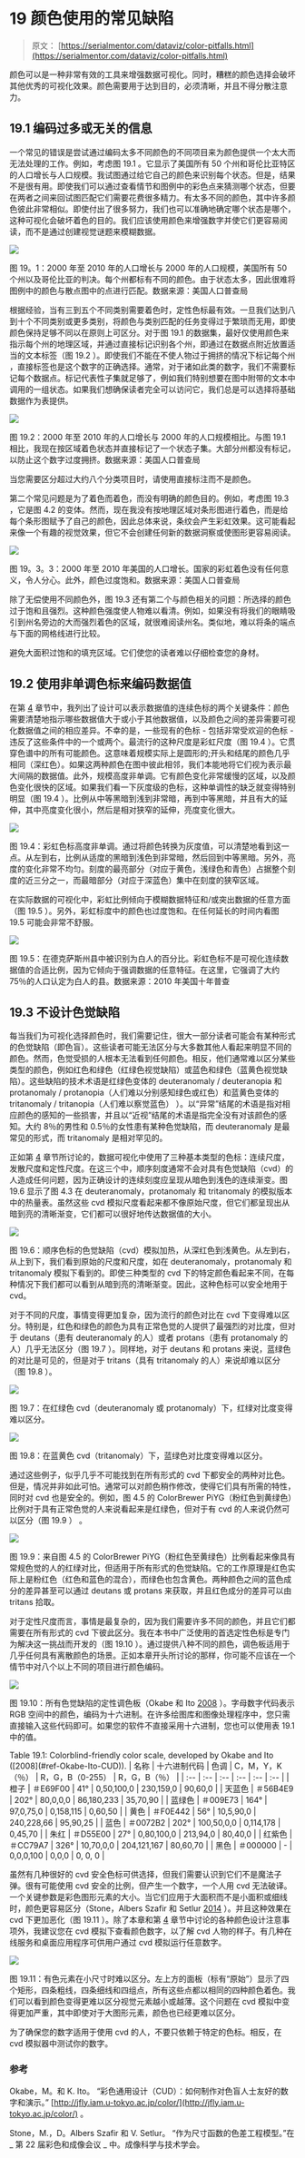 # 19 颜色使用的常见缺陷

> 原文： [https://serialmentor.com/dataviz/color-pitfalls.html](https://serialmentor.com/dataviz/color-pitfalls.html)

颜色可以是一种非常有效的工具来增强数据可视化。同时，糟糕的颜色选择会破坏其他优秀的可视化效果。颜色需要用于达到目的，必须清晰，并且不得分散注意力。

## 19.1 编码过多或无关的信息

一个常见的错误是尝试通过编码太多不同颜色的不同项目来为颜色提供一个太大而无法处理的工作。例如，考虑图 19.1 。它显示了美国所有 50 个州和哥伦比亚特区的人口增长与人口规模。我试图通过给它自己的颜色来识别每个状态。但是，结果不是很有用。即使我们可以通过查看情节和图例中的彩色点来猜测哪个状态，但要在两者之间来回试图匹配它们需要花费很多精力。有太多不同的颜色，其中许多颜色彼此非常相似。即使付出了很多努力，我们也可以准确地确定哪个状态是哪个，这种可视化会破坏着色的目的。我们应该使用颜色来增强数字并使它们更容易阅读，而不是通过创建视觉谜题来模糊数据。

![](img/dd2f9532b18bf42e197aa62c6ba8c16c.jpg)

图 19。1：2000 年至 2010 年的人口增长与 2000 年的人口规模，美国所有 50 个州以及哥伦比亚的判决。每个州都标有不同的颜色。由于状态太多，因此很难将图例中的颜色与散点图中的点进行匹配。数据来源：美国人口普查局

根据经验，当有三到五个不同类别需要着色时，定性色标最有效。一旦我们达到八到十个不同类别或更多类别，将颜色与类别匹配的任务变得过于繁琐而无用，即使颜色保持足够不同以在原则上可区分。对于图 19.1 的数据集，最好仅使用颜色来指示每个州的地理区域，并通过直接标记识别各个州，即通过在数据点附近放置适当的文本标签（图 19.2 ）。即使我们不能在不使人物过于拥挤的情况下标记每个州​​，直接标签也是这个数字的正确选择。通常，对于诸如此类的数字，我们不需要标记每个数据点。标记代表性子集就足够了，例如我们特别想要在图中附带的文本中调用的一组状态。如果我们想确保读者完全可以访问它，我们总是可以选择将基础数据作为表提供。

![](img/e4a2114b9ea805bdda0aebb4e0b2e4a8.jpg)

图 19.2：2000 年至 2010 年的人口增长与 2000 年的人口规模相比。与图 19.1 相比，我现在按区域着色状态并直接标记了一个状态子集。大部分州都没有标记，以防止这个数字过度拥挤。数据来源：美国人口普查局

当您需要区分超过大约八个分类项目时，请使用直接标注而不是颜色。

第二个常见问题是为了着色而着色，而没有明确的颜色目的。例如，考虑图 19.3 ，它是图 4.2 的变体。然而，现在我没有按地理区域对条形图进行着色，而是给每个条形图赋予了自己的颜色，因此总体来说，条纹会产生彩虹效果。这可能看起来像一个有趣的视觉效果，但它不会创建任何新的数据洞察或使图形更容易阅读。

![](img/72a1adfa496b16d08087f8bea1d30fbd.jpg)

图 19。3。3：2000 年至 2010 年美国的人口增长。国家的彩虹着色没有任何意义，令人分心。此外，颜色过度饱和。数据来源：美国人口普查局

除了无偿使用不同颜色外，图 19.3 还有第二个与颜色相关的问题：所选择的颜色过于饱和且强烈。这种颜色强度使人物难以看清。例如，如果没有将我们的眼睛吸引到州名旁边的大而强烈着色的区域，就很难阅读州名。类似地，难以将条的端点与下面的网格线进行比较。

避免大面积过饱和的填充区域。它们使您的读者难以仔细检查您的身材。

## 19.2 使用非单调色标来编码数据值

在第 [4](color-basics.html#color-basics) 章节中，我列出了设计可以表示数据值的连续色标的两个关键条件：颜色需要清楚地指示哪些数据值大于或小于其他数据值，以及颜色之间的差异需要可视化数据值之间的相应差异。不幸的是，一些现有的色标 - 包括非常受欢迎的色标 - 违反了这些条件中的一个或两个。最流行的这种尺度是彩虹尺度（图 19.4 ）。它贯穿色谱中的所有可能颜色。这意味着规模实际上是圆形的;开头和结尾的颜色几乎相同（深红色）。如果这两种颜色在图中彼此相邻，我们本能地将它们视为表示最大间隔的数据值。此外，规模高度非单调。它有颜色变化非常缓慢的区域，以及颜色变化很快的区域。如果我们看一下灰度级的色标，这种单调性的缺乏就变得特别明显（图 19.4 ）。比例从中等黑暗到浅到非常暗，再到中等黑暗，并且有大的延伸，其中亮度变化很小，然后是相对狭窄的延伸，亮度变化很大。

![](img/a6b2d822de33776b26f6c3a8301a75a5.jpg)

图 19.4：彩虹色标高度非单调。通过将颜色转换为灰度值，可以清楚地看到这一点。从左到右，比例从适度的黑暗到浅色到非常暗，然后回到中等黑暗。另外，亮度的变化非常不均匀。刻度的最亮部分（对应于黄色，浅绿色和青色）占据整个刻度的近三分之一，而最暗部分（对应于深蓝色）集中在刻度的狭窄区域。

在实际数据的可视化中，彩虹比例倾向于模糊数据特征和/或突出数据的任意方面（图 19.5 ）。另外，彩虹标度中的颜色也过度饱和。在任何延长的时间内看图 19.5 可能会非常不舒服。

![](img/172b11200ba2c1c9c2f5ca48a84d38f7.jpg)

图 19.5：在德克萨斯州县中被识别为白人的百分比。彩虹色标不是可视化连续数据值的合适比例，因为它倾向于强调数据的任意特征。在这里，它强调了大约 75％的人口认定为白人的县。数据来源：2010 年美国十年普查

## 19.3 不设计色觉缺陷

每当我们为可视化选择颜色时，我们需要记住，很大一部分读者可能会有某种形式的色觉缺陷（即色盲）。这些读者可能无法区分与大多数其他人看起来明显不同的颜色。然而，色觉受损的人根本无法看到任何颜色。相反，他们通常难以区分某些类型的颜色，例如红色和绿色（红绿色视觉缺陷）或蓝色和绿色（蓝黄色视觉缺陷）。这些缺陷的技术术语是红绿色变体的 deuteranomaly / deuteranopia 和 protanomaly / protanopia（人们难以分别感知绿色或红色）和蓝黄色变体的 tritanomaly / tritanopia（人们难以察觉蓝色） ）。以“异常”结尾的术语是指对相应颜色的感知的一些损害，并且以“近视”结尾的术语是指完全没有对该颜色的感知。大约 8％的男性和 0.5％的女性患有某种色觉缺陷，而 deuteranomaly 是最常见的形式，而 tritanomaly 是相对罕见的。

正如第 [4](color-basics.html#color-basics) 章节所讨论的，数据可视化中使用了三种基本类型的色标：连续尺度，发散尺度和定性尺度。在这三个中，顺序刻度通常不会对具有色觉缺陷（cvd）的人造成任何问题，因为正确设计的连续刻度应呈现从暗色到浅色的连续渐变。图 19.6 显示了图 4.3 在 deuteranomaly，protanomaly 和 tritanomaly 的模拟版本中的热量表。虽然这些 cvd 模拟尺度看起来都不像原始尺度，但它们都呈现出从暗到亮的清晰渐变，它们都可以很好地传达数据值的大小。

![](img/98b31ff158111f601ac9ede2a1fda7b3.jpg)

图 19.6：顺序色标的色觉缺陷（cvd）模拟加热，从深红色到浅黄色。从左到右，从上到下，我们看到原始的尺度和尺度，如在 deuteranomaly，protanomaly 和 tritanomaly 模拟下看到的。即使三种类型的 cvd 下的特定颜色看起来不同，在每种情况下我们都可以看到从暗到亮的清晰渐变。因此，这种色标可以安全地用于 cvd。

对于不同的尺度，事情变得更加复杂，因为流行的颜色对比在 cvd 下变得难以区分。特别是，红色和绿色的颜色为具有正常色觉的人提供了最强烈的对比度，但对于 deutans（患有 deuteranomaly 的人）或者 protans（患有 protanomaly 的人）几乎无法区分（图 19.7 ）。同样地，对于 deutans 和 protans 来说，蓝绿色的对比是可见的，但是对于 tritans（具有 tritanomaly 的人）来说却难以区分（图 19.8 ）。

![](img/74af7facf3d0ecd631f88f0d26f9fa72.jpg)

图 19.7：在红绿色 cvd（deuteranomaly 或 protanomaly）下，红绿对比度变得难以区分。

![](img/3ec9a95fe13cd226d7e2c0e3063b2f80.jpg)

图 19.8：在蓝黄色 cvd（tritanomaly）下，蓝绿色对比度变得难以区分。

通过这些例子，似乎几乎不可能找到在所有形式的 cvd 下都安全的两种对比色。但是，情况并非如此可怕。通常可以对颜色稍作修改，使得它们具有所需的特性，同时对 cvd 也是安全的。例如，图 4.5 的 ColorBrewer PiYG（粉红色到黄绿色）比例对于具有正常色觉的人来说看起来是红绿色，但对于有 cvd 的人来说仍然可以区分（图 19.9 ） 。

![](img/d9c0b714d63e0471a98b0fcba237ea61.jpg)

图 19.9：来自图 4.5 的 ColorBrewer PiYG（粉红色至黄绿色）比例看起来像具有常规色觉的人的红绿对比，但适用于所有形式的色觉缺陷。它的工作原理是红色实际上是粉红色（红色和蓝色的混合），而绿色也包含黄色。两种颜色之间的蓝色成分的差异甚至可以通过 deutans 或 protans 来获取，并且红色成分的差异可以由 tritans 拾取。

对于定性尺度而言，事情是最复杂的，因为我们需要许多不同的颜色，并且它们都需要在所有形式的 cvd 下彼此区分。我在本书中广泛使用的首选定性色标是专门为解决这一挑战而开发的（图 19.10 ）。通过提供八种不同的颜色，调色板适用于几乎任何具有离散颜色的场景。正如本章开头所讨论的那样，你可能不应该在一个情节中对八个以上不同的项目进行颜色编码。

![](img/54fd927fd5d84dd6ed28f0b24e16e8b9.jpg)

图 19.10：所有色觉缺陷的定性调色板（Okabe 和 Ito [2008](#ref-Okabe-Ito-CUD) ）。字母数字代码表示 RGB 空间中的颜色，编码为十六进制。在许多绘图库和图像处理程序中，您只需直接输入这些代码即可。如果您的软件不直接采用十六进制，您也可以使用表 19.1 中的值。

<caption>Table 19.1: Colorblind-friendly color scale, developed by Okabe and Ito ([2008](#ref-Okabe-Ito-CUD)).</caption>
| 名称 | 十六进制代码 | 色调 | C，M，Y，K（％） | R，G，B（0-255） | R，G，B（％） |
| :-- | :-- | :-- | :-- | :-- | :-- |
| 橙子 | ＃E69F00 | 41° | 0,50,100,0 | 230,159,0 | 90,60,0 |
| 天蓝色 | ＃56B4E9 | 202° | 80,0,0,0 | 86,180,233 | 35,70,90 |
| 蓝绿色 | ＃009E73 | 164° | 97,0,75,0 | 0,158,115 | 0,60,50 |
| 黄色 | ＃F0E442 | 56° | 10,5,90,0 | 240,228,66 | 95,90,25 |
| 蓝色 | ＃0072B2 | 202° | 100,50,0,0 | 0,114,178 | 0,45,70 |
| 朱红 | ＃D55E00 | 27° | 0,80,100,0 | 213,94,0 | 80,40,0 |
| 红紫色 | ＃CC79A7 | 326° | 10,70,0,0 | 204,121,167 | 80,60,70 |
| 黑色 | ＃000000 | - | 0,0,0,100 | 0,0,0 | 0, 0, 0 |

虽然有几种很好的 cvd 安全色标可供选择，但我们需要认识到它们不是魔法子弹。很有可能使用 cvd 安全的比例，但产生一个数字，一个人用 cvd 无法破译。一个关键参数是彩色图形元素的大小。当它们应用于大面积而不是小面积或细线时，颜色更容易区分（Stone，Albers Szafir 和 Setlur [2014](#ref-Stone_et_al_2014) ）。并且这种效果在 cvd 下更加恶化（图 19.11 ）。除了本章和第 [4](color-basics.html#color-basics) 章节中讨论的各种颜色设计注意事项外，我建议您在 cvd 模拟下查看颜色数字，以了解 cvd 人物的样子。有几种在线服务和桌面应用程序可供用户通过 cvd 模拟运行任意数字。

![](img/de9079f8b6bfcbc6c1af108d79a6f825.jpg)

图 19.11：有色元素在小尺寸时难以区分。左上方的面板（标有“原始”）显示了四个矩形，四条粗线，四条细线和四组点，所有这些点都以相同的四种颜色着色。我们可以看到颜色变得更难以区分视觉元素越小或越薄。这个问题在 cvd 模拟中变得更加严重，其中即使对于大图形元素，颜色也已经更难以区分。

为了确保您的数字适用于使用 cvd 的人，不要只依赖于特定的色标。相反，在 cvd 模拟器中测试你的数字。

### 参考

Okabe，M。和 K. Ito。 “彩色通用设计（CUD）：如何制作对色盲人士友好的数字和演示。” [http://jfly.iam.u-tokyo.ac.jp/color/](http://jfly.iam.u-tokyo.ac.jp/color/) 。

Stone，M.，D。Albers Szafir 和 V. Setlur。 “作为尺寸函数的色差工程模型。”在 _ 第 22 届彩色和成像会议 _ 中。成像科学与技术学会。